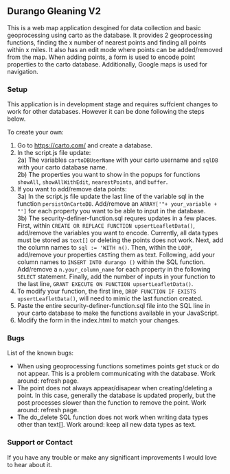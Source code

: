 ## Durango Gleaning V2

This is a web map application desgined for data collection and basic geoprocessing using carto as the database. It provides 2 geoprocessing functions, finding the x number of nearest points and finding all points within x miles. It also has an edit mode where points can be added/removed from the map. When adding points, a form is used to encode point properties to the carto database. Additionally, Google maps is used for navigation.

### Setup
This application is in development stage and requires suffcient changes to work for other databases. However it can be done following the steps below.

To create your own:

1) Go to https://carto.com/ and create a database.</br>
2) In the script.js file update:</br>
  2a) The variables ```cartoDBUserName``` with your carto username and ```sqlDB``` with your carto database name.</br>
  2b) The properties you want to show in the popups for functions ```showAll```, ```showAllWithEdit```, ```nearestPoints```, and ```buffer```.</br>
3) If you want to add/remove data points: </br>
  3a) In the script.js file update the last line of the variable sql in the function ```persistOnCartoDB```. Add/remove an ```ARRAY['"+ your_variable + "']``` for each property you want to be able to input in the database. </br>
  3b) The security-definer-function.sql requres updates in a few places. First, within ```CREATE OR REPLACE FUNCTION upsertLeafletData()```, add/remove the variables you want to encode. Currently, all data types must be stored as ```text[]``` or deleting the points does not work. Next, add the column names to ```sql := 'WITH n()```. Then, within the ```LOOP```, add/remove your properties ```CAST```ing them as text. Following, add your column names to ```INSERT INTO durango ()``` within the SQL function. Add/remove a ```n.your_column_name``` for each property in the following ```SELECT``` statement. Finally, add the number of inputs in your function to the last line, ```GRANT EXECUTE ON FUNCTION upsertLeafletData()```. </br>
4) To modify your function, the first line, ```DROP FUNCTION IF EXISTS upsertLeafletData()```, will need to mimic the last function created. </br>
5) Paste the entire security-definer-function.sql file into the SQL line in your carto database to make the functions available in your JavaScript. </br>
6) Modify the form in the index.html to match your changes.

### Bugs
List of the known bugs:
* When using geoprocessing functions sometimes points get stuck or do not appear. This is a problem communicating with the database. Work around: refresh page.
* The point does not always appear/disapear when creating/deleting a point. In this case, generally the database is updated properly, but the post processes slower than the function to remove the point. Work around: refresh page.
* The do_delete SQL function does not work when writing data types other than text[]. Work around: keep all new data types as text.

### Support or Contact
If you have any trouble or make any significant improvements I would love to hear about it.
